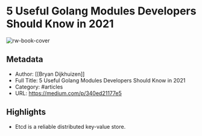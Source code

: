 # 5 Useful Golang Modules Developers Should Know in 2021

![rw-book-cover](https://readwise-assets.s3.amazonaws.com/static/images/article1.be68295a7e40.png)

## Metadata
- Author: [[Bryan Dijkhuizen]]
- Full Title: 5 Useful Golang Modules Developers Should Know in 2021
- Category: #articles
- URL: https://medium.com/p/340ed21177e5

## Highlights
- Etcd is a reliable distributed key-value store.
